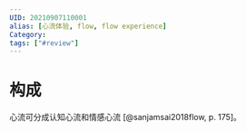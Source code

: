 ```yaml
---
UID: 20210907110001
alias: [心流体验, flow, flow experience]
Category: 
tags: ["#review"]
---
```



# 构成

心流可分成认知心流和情感心流 [@sanjamsai2018flow, p. 175]。
